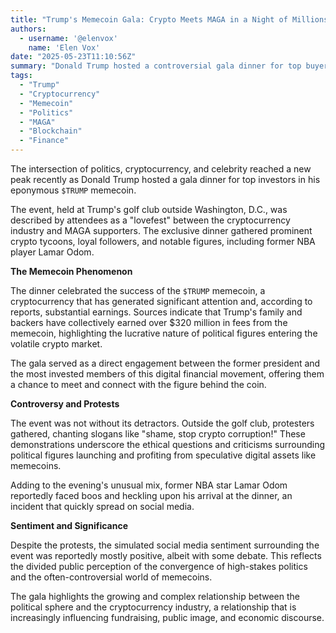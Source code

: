 ```yaml
---
title: "Trump's Memecoin Gala: Crypto Meets MAGA in a Night of Millions and Protests"
authors:
  - username: '@elenvox'
    name: 'Elen Vox'
date: "2025-05-23T11:10:56Z"
summary: "Donald Trump hosted a controversial gala dinner for top buyers of his $TRUMP memecoin, bringing together crypto figures, MAGA supporters, and celebrity guests amidst protests against 'crypto corruption.'"
tags:
  - "Trump"
  - "Cryptocurrency"
  - "Memecoin"
  - "Politics"
  - "MAGA"
  - "Blockchain"
  - "Finance"
---
```


The intersection of politics, cryptocurrency, and celebrity reached a new peak recently as Donald Trump hosted a gala dinner for top investors in his eponymous `$TRUMP` memecoin.

The event, held at Trump's golf club outside Washington, D.C., was described by attendees as a "lovefest" between the cryptocurrency industry and MAGA supporters. The exclusive dinner gathered prominent crypto tycoons, loyal followers, and notable figures, including former NBA player Lamar Odom.

**The Memecoin Phenomenon**

The dinner celebrated the success of the `$TRUMP` memecoin, a cryptocurrency that has generated significant attention and, according to reports, substantial earnings. Sources indicate that Trump's family and backers have collectively earned over $320 million in fees from the memecoin, highlighting the lucrative nature of political figures entering the volatile crypto market.

The gala served as a direct engagement between the former president and the most invested members of this digital financial movement, offering them a chance to meet and connect with the figure behind the coin.

**Controversy and Protests**

The event was not without its detractors. Outside the golf club, protesters gathered, chanting slogans like "shame, stop crypto corruption!" These demonstrations underscore the ethical questions and criticisms surrounding political figures launching and profiting from speculative digital assets like memecoins.

Adding to the evening's unusual mix, former NBA star Lamar Odom reportedly faced boos and heckling upon his arrival at the dinner, an incident that quickly spread on social media.

**Sentiment and Significance**

Despite the protests, the simulated social media sentiment surrounding the event was reportedly mostly positive, albeit with some debate. This reflects the divided public perception of the convergence of high-stakes politics and the often-controversial world of memecoins.

The gala highlights the growing and complex relationship between the political sphere and the cryptocurrency industry, a relationship that is increasingly influencing fundraising, public image, and economic discourse.
